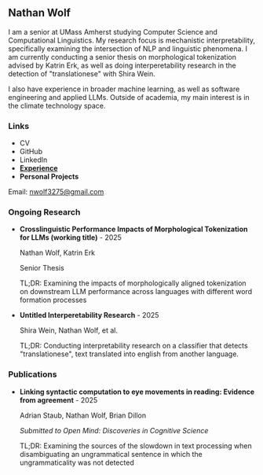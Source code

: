 ## Nathan Wolf
I am a senior at UMass Amherst studying Computer Science and Computational Linguistics. My research focus is mechanistic interpretability, specifically examining the intersection of NLP and linguistic phenomena. I am currently conducting a senior thesis on morphological tokenization advised by Katrin Erk, as well as doing interperetability research in the detection of "translationese" with Shira Wein.

I also have experience in broader machine learning, as well as software engineering and applied LLMs. Outside of academia, my main interest is in the climate technology space.


### Links
- CV
- GitHub
- LinkedIn
- **[Experience](/experience)**
- **Personal Projects**

Email: nwolf3275@gmail.com

### Ongoing Research
- **Crosslinguistic Performance Impacts of Morphological Tokenization for LLMs (working title)** - 2025

  Nathan Wolf, Katrin Erk

  Senior Thesis


  TL;DR: Examining the impacts of morphologically aligned tokenization on downstream LLM performance across languages with different word formation processes

- **Untitled Interperetability Research** - 2025

  Shira Wein, Nathan Wolf, et al.


  TL;DR: Conducting interpretability research on a classifier that detects "translationese", text translated into english from another language.

### Publications
- **Linking syntactic computation to eye movements in reading:  Evidence from agreement** - 2025

  Adrian Staub, Nathan Wolf, Brian Dillon

  *Submitted to Open Mind: Discoveries in Cognitive Science*


  TL;DR: Examining the sources of the slowdown in text processing when disambiguating an ungrammatical sentence in which the ungrammaticality was not detected
